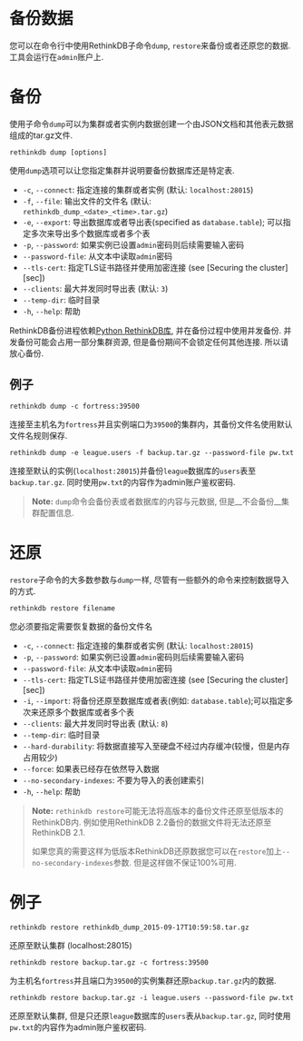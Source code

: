 # 备份数据
您可以在命令行中使用RethinkDB子命令`dump`, `restore`来备份或者还原您的数据. 
工具会运行在`admin`账户上.

# 备份
使用子命令`dump`可以为集群或者实例内数据创建一个由JSON文档和其他表元数据组成的tar.gz文件.
```
rethinkdb dump [options]
``` 
使用`dump`选项可以让您指定集群并说明要备份数据库还是特定表.
* `-c`, `--connect`: 指定连接的集群或者实例 (默认: `localhost:28015`)
* `-f`, `--file`: 输出文件的文件名 (默认: `rethinkdb_dump_<date>_<time>.tar.gz`)
* `-e`, `--export`: 导出数据库或者导出表(specified as `database.table`); 可以指定多次来导出多个数据库或者多个表
* `-p`, `--password`: 如果实例已设置`admin`密码则后续需要输入密码
* `--password-file`: 从文本中读取`admin`密码
* `--tls-cert`: 指定TLS证书路径并使用加密连接 (see [Securing the cluster][sec])
* `--clients`: 最大并发同时导出表 (默认: `3`)
* `--temp-dir`: 临时目录
* `-h`, `--help`: 帮助

RethinkDB备份进程依赖[Python RethinkDB库](https://www.rethinkdb.com/docs/install-drivers/python/), 并在备份过程中使用并发备份. 
并发备份可能会占用一部分集群资源, 但是备份期间不会锁定任何其他连接. 所以请放心备份.

## 例子
```
rethinkdb dump -c fortress:39500
```
连接至主机名为`fortress`并且实例端口为`39500`的集群内，其备份文件名使用默认文件名规则保存.

```
rethinkdb dump -e league.users -f backup.tar.gz --password-file pw.txt
```
连接至默认的实例(`localhost:28015`)并备份`league`数据库的`users`表至`backup.tar.gz`. 同时使用`pw.txt`的内容作为admin账户鉴权密码.

> __Note:__ `dump`命令会备份表或者数据库的内容与元数据, 但是__不会备份__集群配置信息.

# 还原
`restore`子命令的大多数参数与`dump`一样, 尽管有一些额外的命令来控制数据导入的方式.

```
rethinkdb restore filename
```
您必须要指定需要恢复数据的备份文件名
* `-c`, `--connect`: 指定连接的集群或者实例 (默认: `localhost:28015`)
* `-p`, `--password`: 如果实例已设置`admin`密码则后续需要输入密码
* `--password-file`: 从文本中读取`admin`密码
* `--tls-cert`: 指定TLS证书路径并使用加密连接 (see [Securing the cluster][sec])
* `-i`, `--import`: 将备份还原至数据库或者表(例如: `database.table`);可以指定多次来还原多个数据库或者多个表
* `--clients`: 最大并发同时导出表 (默认: `8`)
* `--temp-dir`: 临时目录
* `--hard-durability`: 将数据直接写入至硬盘不经过内存缓冲(较慢，但是内存占用较少)
* `--force`: 如果表已经存在依然导入数据
* `--no-secondary-indexes`: 不要为导入的表创建索引
* `-h`, `--help`: 帮助

> __Note:__ `rethinkdb restore`可能无法将高版本的备份文件还原至低版本的RethinkDB内. 例如使用RethinkDB 2.2备份的数据文件将无法还原至RethinkDB 2.1.
>
> 如果您真的需要这样为低版本RethinkDB还原数据您可以在`restore`加上`--no-secondary-indexes`参数. 但是这样做不保证100%可用.

# 例子
```
rethinkdb restore rethinkdb_dump_2015-09-17T10:59:58.tar.gz
```
还原至默认集群 (localhost:28015)

```
rethinkdb restore backup.tar.gz -c fortress:39500
```
为主机名`fortress`并且端口为`39500`的实例集群还原`backup.tar.gz`内的数据.

```
rethinkdb restore backup.tar.gz -i league.users --password-file pw.txt
```
还原至默认集群, 但是只还原`league`数据库的`users`表从`backup.tar.gz`, 同时使用`pw.txt`的内容作为admin账户鉴权密码.

